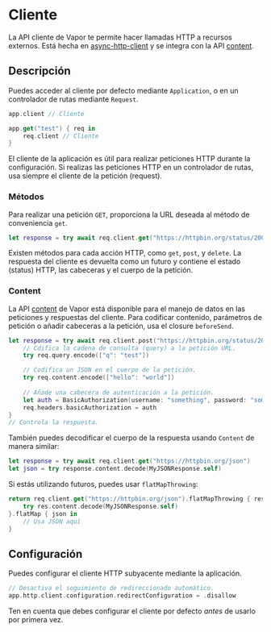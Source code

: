 # Cliente

La API cliente de Vapor te permite hacer llamadas HTTP a recursos externos. Está hecha en [async-http-client](https://github.com/swift-server/async-http-client) y se integra con la API [content](content.md).

## Descripción

Puedes acceder al cliente por defecto mediante `Application`, o en un controlador de rutas mediante `Request`.

```swift
app.client // Cliente

app.get("test") { req in
	req.client // Cliente
}
```

El cliente de la aplicación es útil para realizar peticiones HTTP durante la configuración. Si realizas las peticiones HTTP en un controlador de rutas, usa siempre el cliente de la petición (request).

### Métodos

Para realizar una petición `GET`, proporciona la URL deseada al método de conveniencia `get`.

```swift
let response = try await req.client.get("https://httpbin.org/status/200")
```

Existen métodos para cada acción HTTP, como `get`, `post`, y `delete`. La respuesta del cliente es devuelta como un futuro y contiene el estado (status) HTTP, las cabeceras y el cuerpo de la petición.

### Content

La API [content](content.md) de Vapor está disponible para el manejo de datos en las peticiones y respuestas del cliente. Para codificar contenido, parámetros de petición o añadir cabeceras a la petición, usa el closure `beforeSend`.

```swift
let response = try await req.client.post("https://httpbin.org/status/200") { req in
	// Cdifica la cadena de consulta (query) a la petición URL.
	try req.query.encode(["q": "test"])

	// Codifica un JSON en el cuerpo de la petición.
    try req.content.encode(["hello": "world"])
    
    // Añade una cabecera de autenticación a la petición.
    let auth = BasicAuthorization(username: "something", password: "somethingelse")
    req.headers.basicAuthorization = auth
}
// Controla la respuesta.
```

También puedes decodificar el cuerpo de la respuesta usando `Content` de manera similar:

```swift
let response = try await req.client.get("https://httpbin.org/json")
let json = try response.content.decode(MyJSONResponse.self)
```

Si estás utilizando futuros, puedes usar `flatMapThrowing`:

```swift
return req.client.get("https://httpbin.org/json").flatMapThrowing { res in
	try res.content.decode(MyJSONResponse.self)
}.flatMap { json in
	// Usa JSON aquí
}
```

## Configuración

Puedes configurar el cliente HTTP subyacente mediante la aplicación.

```swift
// Desactiva el seguimiento de redireccionado automático.
app.http.client.configuration.redirectConfiguration = .disallow
```

Ten en cuenta que debes configurar el cliente por defecto _antes_ de usarlo por primera vez.

